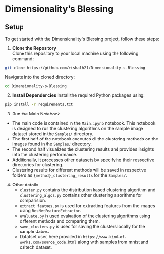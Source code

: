 # Dimensionality's Blessing

## Setup

To get started with the Dimensionality's Blessing project, follow these steps:

1. **Clone the Repository**  
  Clone this repository to your local machine using the following command:
  ```bash
  git clone https://github.com/vishalh21/Dimensionality-s-Blessing
  ```
  
  Navigate into the cloned directory:
  ```bash
  cd Dimensionality-s-Blessing
  ```

2. **Install Dependencies**
  Install the required Python packages using:
  ```bash
  pip install -r requirements.txt
  ```

3. Run the Main Notebook
  - The main code is contained in the `Main.ipynb` notebook. This notebook is designed to run the clustering algorithms on the sample image dataset stored in the `Samples/` directory.
  - The first half of the notebook executes all the clustering methods on the images found in the `Samples/` directory.
  - The second half visualizes the clustering results and provides insights into the clustering performance.
  - Additionally, it processes other datasets by specifying their respective directories for clustering.
  - Clustering results for different methods will be saved in respective folders as `{method}_clustering_results` for the `Samples/`.

4. Other details
   - `cluster.py` contains the distribution based clustering algorithm and `clustering_algos.py` contains other clustering alsorithms for comparision.
   - `extract_featues.py` is used for extracting features from the images using `ResNetFeatureExtractor`.
   - `evaluate.py` is used evaluation of the clustering algorithms using different methods and comparing them.
   - `save_clusters.py` is used for saving the clusters locally for the sample datset.
   - Datatset used here provided in `https://www.kind-of-works.com/source_code.html` along with samples from mnist and caltech dataset.

